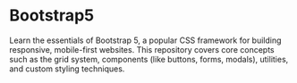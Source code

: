 # Bootstrap5
Learn the essentials of Bootstrap 5, a popular CSS framework for building responsive, mobile-first websites. This repository covers core concepts such as the grid system, components (like buttons, forms, modals), utilities, and custom styling techniques.
